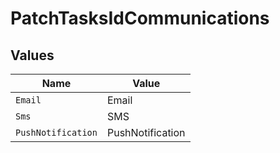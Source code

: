 # PatchTasksIdCommunications


## Values

| Name               | Value              |
| ------------------ | ------------------ |
| `Email`            | Email              |
| `Sms`              | SMS                |
| `PushNotification` | PushNotification   |